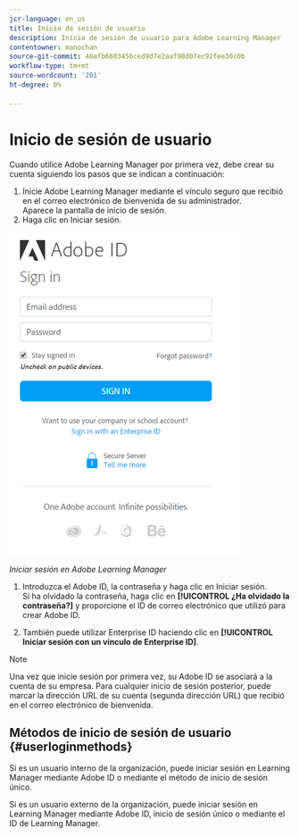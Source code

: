 ```yaml
---
jcr-language: en_us
title: Inicio de sesión de usuario
description: Inicio de sesión de usuario para Adobe Learning Manager
contentowner: manochan
source-git-commit: 46afb6603456ced9d7e2aaf98d07ec92fee30c0b
workflow-type: tm+mt
source-wordcount: '201'
ht-degree: 0%

---
```




# Inicio de sesión de usuario

Cuando utilice Adobe Learning Manager por primera vez, debe crear su cuenta siguiendo los pasos que se indican a continuación:

1. Inicie Adobe Learning Manager mediante el vínculo seguro que recibió en el correo electrónico de bienvenida de su administrador.\
   Aparece la pantalla de inicio de sesión.
1. Haga clic en Iniciar sesión.

![](assets/adobeid-signin.png)

*Iniciar sesión en Adobe Learning Manager*

1. Introduzca el Adobe ID, la contraseña y haga clic en Iniciar sesión.\
   Si ha olvidado la contraseña, haga clic en **[!UICONTROL ¿Ha olvidado la contraseña?]** y proporcione el ID de correo electrónico que utilizó para crear Adobe ID.

1. También puede utilizar Enterprise ID haciendo clic en **[!UICONTROL Iniciar sesión con un vínculo de Enterprise ID]**.

>[!NOTE]
>
>Una vez que inicie sesión por primera vez, su Adobe ID se asociará a la cuenta de su empresa. Para cualquier inicio de sesión posterior, puede marcar la dirección URL de su cuenta (segunda dirección URL) que recibió en el correo electrónico de bienvenida.

## Métodos de inicio de sesión de usuario {#userloginmethods}

Si es un usuario interno de la organización, puede iniciar sesión en Learning Manager mediante Adobe ID o mediante el método de inicio de sesión único.

Si es un usuario externo de la organización, puede iniciar sesión en Learning Manager mediante Adobe ID, inicio de sesión único o mediante el ID de Learning Manager.
